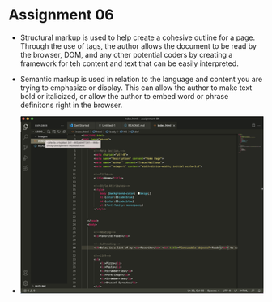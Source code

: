 # Assignment 06

- Structural markup is used to help create a cohesive outline for a page. Through the use of tags, the author allows the document to be read by the browser, DOM, and any other potential coders by creating a framework for teh content and text that can be easily interpreted. 

- Semantic markup is used in relation to the language and content you are trying to emphasize or display. This can allow the author to make text bold or italicized, or allow the author to embed word or phrase definitons right in the browser.   

- ![My Screenshot](images/Week_6_SS.png)